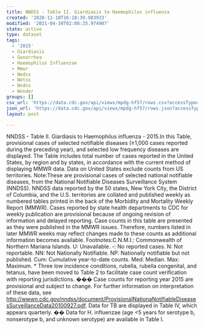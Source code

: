 ```yaml
---
title: NNDSS - Table II. Giardiasis to Haemophilus influenza
created: '2020-11-10T16:18:39.983933'
modified: '2021-04-30T02:08:25.974907'
state: active
type: dataset
tags:
  - '2015'
  - Giardiasis
  - Gonorrhea
  - Haemophilus Influenzae
  - Mmwr
  - Nedss
  - Netss
  - Nndss
  - Wonder
groups: []
csv_url: 'https://data.cdc.gov/api/views/mpdg-hf57/rows.csv?accessType=DOWNLOAD'
json_url: 'https://data.cdc.gov/api/views/mpdg-hf57/rows.json?accessType=DOWNLOAD'
layout: post

---
```

NNDSS - Table II. Giardiasis to Haemophilus influenza - 2015.In this Table, provisional cases of selected notifiable diseases (≥1,000 cases reported during the preceding year), and selected low frequency diseases are displayed. The Table includes total number of cases reported in the United States, by region and by states, in accordance with the current method of displaying MMWR data.  Data on United States exclude counts from US territories. Note:These are provisional cases of selected national notifiable diseases, from the National Notifiable Diseases Surveillance System (NNDSS). NNDSS data reported by the 50 states, New York City, the District of Columbia, and the U.S. territories are collated and published weekly as numbered tables printed in the back of the Morbidity and Mortality Weekly Report (MMWR). Cases reported by state health departments to CDC for weekly publication are provisional because of ongoing revision of information and delayed reporting. Case counts in this table are presented as they were published in the MMWR issues. Therefore, numbers listed in later MMWR weeks may reflect changes made to these counts as additional information becomes available. Footnotes:C.N.M.I.: Commonwealth of Northern Mariana Islands. U: Unavailable.    -: No reported cases.    N: Not reportable.    NN: Not Nationally Notifiable.    NP: Nationally notifiable but not published.    Cum: Cumulative year-to-date counts.    Med: Median.    Max: Maximum. * Three low incidence conditions, rubella, rubella congenital, and tetanus, have been moved to Table 2 to facilitate case count verification with reporting jurisdictions. ��� Case counts for reporting year 2015 are provisional and subject to change. For further information on interpretation of these data, see http://wwwn.cdc.gov/nndss/document/ProvisionalNationaNotifiableDiseasesSurveillanceData20100927.pdf. Data for TB are displayed in Table IV, which appears quarterly. �� Data for H. influenzae (age <5 years for serotype b, nonserotype b, and unknown serotype) are available in Table I.
